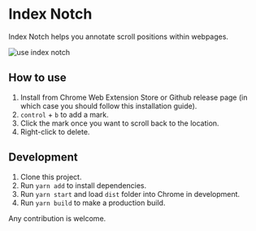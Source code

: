 # Index Notch

Index Notch helps you annotate scroll positions within webpages.

![use index notch](pics/example.gif)

## How to use

1. Install from Chrome Web Extension Store or Github release page (in which case you should follow this installation guide).
2. `control` + `b` to add a mark.
3. Click the mark once you want to scroll back to the location.
4. Right-click to delete.

## Development

1. Clone this project.
2. Run `yarn add` to install dependencies.
3. Run `yarn start` and load `dist` folder into Chrome in development.
4. Run `yarn build` to make a production build.

Any contribution is welcome.
